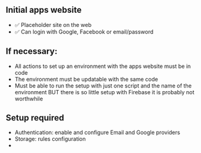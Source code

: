 Initial apps website
--------------------
- ✅ Placeholder site on the web
- ✅ Can login with Google, Facebook or email/password

If necessary:
-------------
- All actions to set up an environment with the apps website must be in code
- The environment must be updatable with the same code
- Must be able to run the setup with just one script and the name of the environment 
BUT there is so little setup with Firebase it is probably not worthwhile

Setup required
--------------

- Authentication: enable and configure Email and Google providers
- Storage: rules configuration
- 